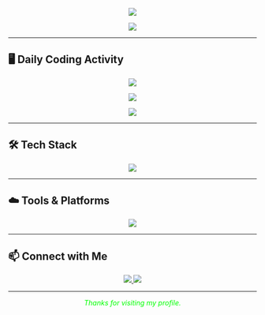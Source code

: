 <!-- Hacker Banner -->
<p align="center">
  <img src="https://capsule-render.vercel.app/api?type=rect&text=Christopher%20Vargas&fontSize=50&fontAlignY=55&height=200&color=0:000000,100:0f0f0f&fontColor=00FF00" />
</p>

<!-- Typing Animation -->
<p align="center">
  <img src="https://readme-typing-svg.herokuapp.com?font=Fira+Code&size=22&pause=1000&color=00FF00&center=true&vCenter=true&width=600&lines=Hi+I'm+Christopher.;Full-Stack+Dev+%7C+React+%26+Next.js;I+build+modern+web+things.">
</p>

---

## 🖥️ Daily Coding Activity

<!-- Wakatime if you use it, or replace this with GitHub stats -->
<p align="center">
  <img src="https://github-readme-stats.vercel.app/api?username=Chrisawgey&show_icons=true&theme=tokyonight&include_all_commits=true&count_private=true" />
</p>

<p align="center">
  <img src="https://github-readme-streak-stats.herokuapp.com/?user=Chrisawgey&theme=tokyonight" />
</p>

<p align="center">
  <img src="https://github-readme-activity-graph.vercel.app/graph?username=Chrisawgey&bg_color=000000&color=00ff00&line=00ff00&point=ffffff&area=true&hide_border=true" />
</p>

---

## 🛠️ Tech Stack

<p align="center">
  <img src="https://skillicons.dev/icons?i=js,ts,react,next,nodejs,express,tailwind,html,css,git,github,vscode,firebase" />
</p>

---

## ☁️ Tools & Platforms

<p align="center">
  <img src="https://skillicons.dev/icons?i=vercel,netlify,figma,linux,bash" />
</p>

---

## 📫 Connect with Me

<p align="center">
  <a href="https://www.linkedin.com/in/chrisvpopoca/">
    <img src="https://img.shields.io/badge/LinkedIn-0A66C2?style=for-the-badge&logo=linkedin&logoColor=white" />
  </a>
  <a href="https://christopherportfolio-phi.vercel.app/">
    <img src="https://img.shields.io/badge/Portfolio-000000?style=for-the-badge&logo=firefox&logoColor=orange" />
  </a>
</p>

---

<p align="center">
  <i style="color:#00FF00">Thanks for visiting my profile.</i>
</p>
